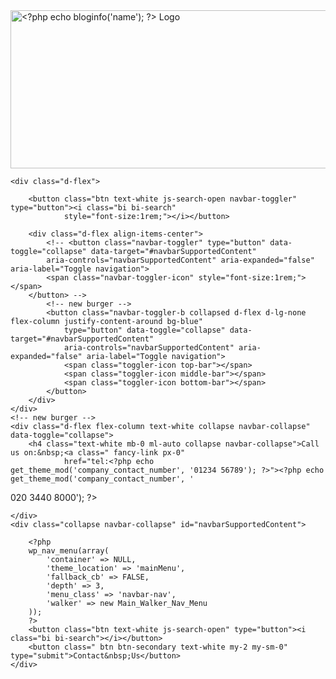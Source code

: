 <nav class="navbar navbar-expand-lg navbar-light global-header justify-content-between">
    <div class="navbar-brand my-auto text-lg-left">
        <div class="header-logo ml-lg-0 mt-2">
            <a href="<?php echo site_url(); ?>" class="navbar-brand">
                <img class="img-fluid lazyload w-75" data-src="<?php
                                                                if (get_theme_mod('company_logo')) {
                                                                    echo get_theme_mod('company_logo');
                                                                } else {
                                                                    echo get_theme_file_uri('images/tv-edwards-white-logo.png');
                                                                }
                                                                ?>" alt="<?php echo bloginfo('name'); ?> Logo"
                    width="954" height="253">
            </a>
        </div>
    </div>


    <div class="d-flex">

        <button class="btn text-white js-search-open navbar-toggler" type="button"><i class="bi bi-search"
                style="font-size:1rem;"></i></button>

        <div class="d-flex align-items-center">
            <!-- <button class="navbar-toggler" type="button" data-toggle="collapse" data-target="#navbarSupportedContent"
            aria-controls="navbarSupportedContent" aria-expanded="false" aria-label="Toggle navigation">
            <span class="navbar-toggler-icon" style="font-size:1rem;"></span>
        </button> -->
            <!-- new burger -->
            <button class="navbar-toggler-b collapsed d-flex d-lg-none flex-column justify-content-around bg-blue"
                type="button" data-toggle="collapse" data-target="#navbarSupportedContent"
                aria-controls="navbarSupportedContent" aria-expanded="false" aria-label="Toggle navigation">
                <span class="toggler-icon top-bar"></span>
                <span class="toggler-icon middle-bar"></span>
                <span class="toggler-icon bottom-bar"></span>
            </button>
        </div>
    </div>
    <!-- new burger -->
    <div class="d-flex flex-column text-white collapse navbar-collapse" data-toggle="collapse">
        <h4 class="text-white mb-0 ml-auto collapse navbar-collapse">Call us on:&nbsp;<a class=" fancy-link px-0"
                href="tel:<?php echo get_theme_mod('company_contact_number', '01234 56789'); ?>"><?php echo get_theme_mod('company_contact_number', '
020 3440 8000'); ?></a>
        </h4>


    </div>
    <div class="collapse navbar-collapse" id="navbarSupportedContent">

        <?php
        wp_nav_menu(array(
            'container' => NULL,
            'theme_location' => 'mainMenu',
            'fallback_cb' => FALSE,
            'depth' => 3,
            'menu_class' => 'navbar-nav',
            'walker' => new Main_Walker_Nav_Menu
        ));
        ?>
        <button class="btn text-white js-search-open" type="button"><i class="bi bi-search"></i></button>
        <button class=" btn btn-secondary text-white my-2 my-sm-0" type="submit">Contact&nbsp;Us</button>
    </div>


</nav>